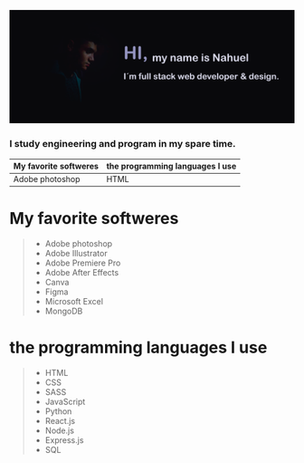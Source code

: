 ![img](https://github.com/nahueRosso/nahueRosso/blob/main/readme.png)

### I study engineering and program in my spare time.

| My favorite softweres | the programming languages I use |
|-----------------------|---------------------------------|
| Adobe photoshop | HTML|

# My favorite softweres
> - Adobe photoshop
> - Adobe Illustrator
> - Adobe Premiere Pro
> - Adobe After Effects
> - Canva
> - Figma
> - Microsoft Excel
> - MongoDB

# the programming languages I use
> - HTML
> - CSS
> - SASS
> - JavaScript
> - Python
> - React.js
> - Node.js
> - Express.js
> - SQL 
<!--
**nahueRosso/nahueRosso** is a ✨ _special_ ✨ repository because its `README.md` (this file) appears on your GitHub profile.

Here are some ideas to get you started:

- 🔭 I’m currently working on ...
- 🌱 I’m currently learning ...
- 👯 I’m looking to collaborate on ...
- 🤔 I’m looking for help with ...
- 💬 Ask me about ...
- 📫 How to reach me: ...
- 😄 Pronouns: ...
- ⚡ Fun fact: ...
-->
